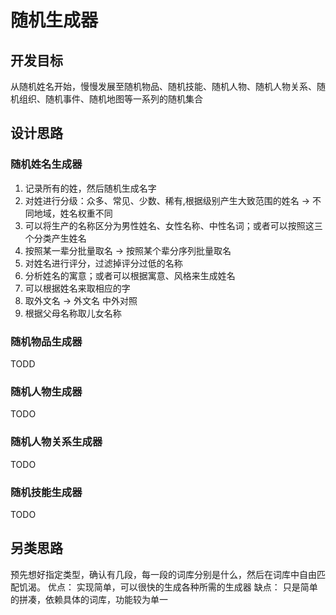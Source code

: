 # 随机生成器   
## 开发目标  
从随机姓名开始，慢慢发展至随机物品、随机技能、随机人物、随机人物关系、随机组织、随机事件、随机地图等一系列的随机集合
## 设计思路  
### 随机姓名生成器  
1. 记录所有的姓，然后随机生成名字  
2. 对姓进行分级：众多、常见、少数、稀有,根据级别产生大致范围的姓名 -> 不同地域，姓名权重不同
3. 可以将生产的名称区分为男性姓名、女性名称、中性名词；或者可以按照这三个分类产生姓名  
4. 按照某一辈分批量取名  -> 按照某个辈分序列批量取名  
5. 对姓名进行评分，过滤掉评分过低的名称  
6. 分析姓名的寓意；或者可以根据寓意、风格来生成姓名
7. 可以根据姓名来取相应的字  
8. 取外文名 -> 外文名 中外对照    
9. 根据父母名称取儿女名称
### 随机物品生成器  
TODD
### 随机人物生成器  
TODO
### 随机人物关系生成器  
TODO
### 随机技能生成器
TODO

## 另类思路
预先想好指定类型，确认有几段，每一段的词库分别是什么，然后在词库中自由匹配饥渴。
优点：
    实现简单，可以很快的生成各种所需的生成器
缺点：
    只是简单的拼凑，依赖具体的词库，功能较为单一